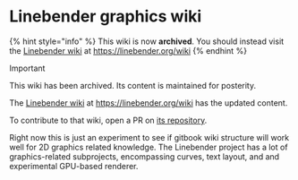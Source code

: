 # Linebender graphics wiki

<!-- The following is for readers of the wiki online -->

{% hint style="info" %}
This wiki is now **archived**. You should instead visit the [Linebender wiki](https://linebender.org/wiki/) at <https://linebender.org/wiki>
{% endhint %}

<!-- This is for visitors to the wiki's GitHub repository -->
> [!IMPORTANT]  
> This wiki has been archived. Its content is maintained for posterity.
>
> The [Linebender wiki](https://linebender.org/wiki/) at <https://linebender.org/wiki> has the updated content.
>
> To contribute to that wiki, open a PR on [its repository](https://github.com/linebender/linebender.github.io).

Right now this is just an experiment to see if gitbook wiki structure will work well for 2D graphics related knowledge. The Linebender project has a lot of graphics-related subprojects, encompassing curves, text layout, and and experimental GPU-based renderer.
